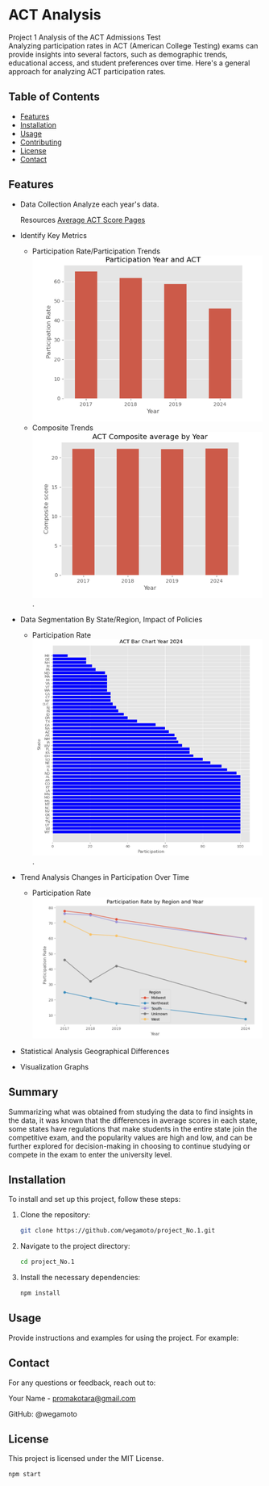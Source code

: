 # ACT Analysis

Project 1 Analysis of the ACT Admissions Test  
Analyzing participation rates in ACT (American College Testing) exams can provide insights into several factors, such as demographic trends, 
educational access, and student preferences over time. Here's a general approach for analyzing ACT participation rates.


## Table of Contents

- [Features](#features)
- [Installation](#installation)
- [Usage](#usage)
- [Contributing](#contributing)
- [License](#license)
- [Contact](#contact)

## Features

- Data Collection Analyze each year's data.

  Resources [Average ACT Score Pages](https://worldpopulationreview.com/state-rankings/average-act-score-by-state)
- Identify Key Metrics
    - Participation Rate/Participation Trends ![Participation Rate](https://github.com/wegamoto/project_No.1/blob/main/images/ParticipationRateByYear.png)
    - Composite Trends![Composite Trend](https://github.com/wegamoto/project_No.1/blob/main/images/composit_score_Trend.png).
- Data Segmentation By State/Region, Impact of Policies
    - Participation Rate![Participation Rate](https://github.com/wegamoto/project_No.1/blob/main/images/Trend_by_State_2024.png).
- Trend Analysis Changes in Participation Over Time
    - Participation Rate![Participation Rate](https://github.com/wegamoto/project_No.1/blob/main/images/Paticipation_Rate.png)
- Statistical Analysis Geographical Differences
- Visualization Graphs

## Summary

Summarizing what was obtained from studying the data to find insights in the data, 
it was known that the differences in average scores in each state, some states have regulations 
that make students in the entire state join the competitive exam, and the popularity values ​​are high and low, 
and can be further explored for decision-making in choosing 
to continue studying or compete in the exam to enter the university level.

## Installation

To install and set up this project, follow these steps:

1. Clone the repository:
    ```bash
    git clone https://github.com/wegamoto/project_No.1.git
    ```
2. Navigate to the project directory:
    ```bash
    cd project_No.1
    ```
3. Install the necessary dependencies:
    ```bash
    npm install
    ```

## Usage

Provide instructions and examples for using the project. For example:

## Contact
For any questions or feedback, reach out to:

Your Name - promakotara@gmail.com

GitHub: @wegamoto


## License
This project is licensed under the MIT License.

```bash
npm start
